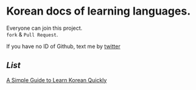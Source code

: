 # Korean docs of learning languages.
Everyone can join this project.  
`fork` & `Pull Request`.  

If you have no ID of Github, text me by [twitter](https://twitter.com/cryptosdev)

## *List*
[A Simple Guide to Learn Korean Quickly](./a-simple-guide-to-learn-korean-quickly.md)

